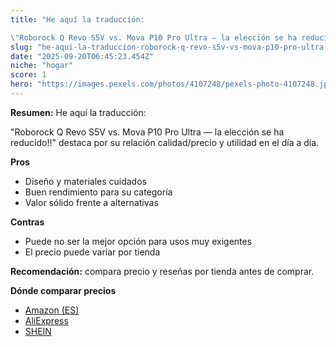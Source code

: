 ```yaml
---
title: "He aquí la traducción:

\"Roborock Q Revo S5V vs. Mova P10 Pro Ultra — la elección se ha reducido!!\""
slug: "he-aqui-la-traduccion-roborock-q-revo-s5v-vs-mova-p10-pro-ultra-la-eleccion-se-h"
date: "2025-09-20T06:45:23.454Z"
niche: "hogar"
score: 1
hero: "https://images.pexels.com/photos/4107248/pexels-photo-4107248.jpeg?auto=compress&cs=tinysrgb&fit=crop&h=627&w=1200&auto=compress&cs=tinysrgb&w=1200&h=675&fit=crop"
---
```


**Resumen:** He aquí la traducción:

"Roborock Q Revo S5V vs. Mova P10 Pro Ultra — la elección se ha reducido!!" destaca por su relación calidad/precio y utilidad en el día a día.

**Pros**
- Diseño y materiales cuidados
- Buen rendimiento para su categoría
- Valor sólido frente a alternativas

**Contras**
- Puede no ser la mejor opción para usos muy exigentes
- El precio puede variar por tienda

**Recomendación:** compara precio y reseñas por tienda antes de comprar.

**Dónde comparar precios**
- [Amazon (ES)](https://www.amazon.es/s?k=He%20aqu%C3%AD%20la%20traducci%C3%B3n%3A%0A%0A%22Roborock%20Q%20Revo%20S5V%20vs.%20Mova%20P10%20Pro%20Ultra%20%E2%80%94%20la%20elecci%C3%B3n%20se%20ha%20reducido!!%22&tag=teknovashop25-21)
- [AliExpress](https://www.aliexpress.com/wholesale?SearchText=He%20aqu%C3%AD%20la%20traducci%C3%B3n%3A%0A%0A%22Roborock%20Q%20Revo%20S5V%20vs.%20Mova%20P10%20Pro%20Ultra%20%E2%80%94%20la%20elecci%C3%B3n%20se%20ha%20reducido!!%22)
- [SHEIN](https://www.shein.com/pdsearch/He%20aqu%C3%AD%20la%20traducci%C3%B3n%3A%0A%0A%22Roborock%20Q%20Revo%20S5V%20vs.%20Mova%20P10%20Pro%20Ultra%20%E2%80%94%20la%20elecci%C3%B3n%20se%20ha%20reducido!!%22)